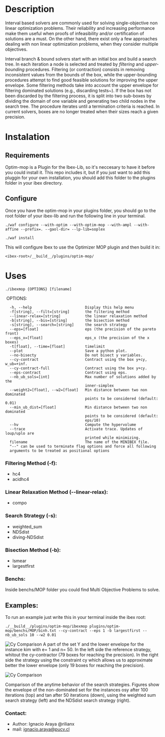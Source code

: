 # Description

Interval based solvers are commonly used for solving 
single-objective non linear optimization problems. 
Their reliability and increasing performance make them useful
when proofs of infeasibility and/or certification of solutions
are a must.
On the other hand, there exist only a few approaches dealing with
non linear optimization problems, when they consider multiple objectives.

Interval branch & bound solvers start with an initial box 
and build a search tree. 
In each iteration a node is selected and treated by *filtering* 
and *upper-bounding* procedures.
Filtering (or contraction) consists in removing inconsistent 
values from the bounds of the box, while the upper-bounding 
procedures attempt to find good 
feasible solutions for improving the upper envelope.
Some filtering methods take into account the upper 
envelope for filtering dominated solutions (e.g., discarding 
tests~).
If the box has not been discarded by the filtering process, 
it is split into two sub-boxes by dividing the domain of one 
variable and generating two child nodes in the search tree.
The procedure iterates until a termination criteria is reached.
In current solvers, boxes are no longer treated when their
sizes reach a given precision.

# Instalation

## Requirements

Optim-mop is a Plugin for the Ibex-Lib, so it's neccesary to have it before you could install it.
This repo includes it, but if you just want to add this pluggin for your own installation, you should add this folder to the plugins folder in your ibex directory.

## Configure

Once you have the optim-mop in your plugins folder, you should go to the root folder of your ibex-lib and run the following line in your terminal.

```
./waf configure --with-optim --with-optim-mop --with-ampl --with-affine --prefix=. --gaol-dir= --lp-lib=soplex
```
```
./waf install
```

This will configure Ibex to use the Optimizer MOP plugin and then build it in:
```
<ibex-root>/__build__/plugins/optim-mop/
```

# Uses
```
./ibexmop {OPTIONS} [filename]
```
  OPTIONS:

      -h, --help                        Display this help menu
      -f[string], --filt=[string]       the filtering method
      --linear-relax=[string]           the linear relaxation method
      -b[string], --bis=[string]        the bisection method
      -s[string], --search=[string]     the search strategy
      --eps=[float]                     eps (the precision of the pareto front)
      --eps_x=[float]                   eps_x (the precision of the x boxes)
      -t[float], --time=[float]         timelimit
      --plot                            Save a python plot.
      --no-bisecty                      Do not bisect y variables.
      --cy-contract                     Contract using the box y+cy, w_ub=+inf.
      --cy-contract-full                Contract using the box y+cy.
      --eps-contract                    Contract using eps.
      --nb_ub_sols=[int]                Max number of solutions added by the
                                        inner-simplex
      --weight2=[float], --w2=[float]   Min distance between two non dominated
                                        points to be considered (default: 0.01)
      --min_ub_dist=[float]             Min distance between two non dominated
                                        points to be considered (default:
                                        eps/10)
      --hv                              Compute the hypervolume
      --trace                           Activate trace. Updates of loup/uplo are
                                        printed while minimizing.
      filename                          The name of the MINIBEX file.
      "--" can be used to terminate flag options and force all following
      arguments to be treated as positional options

### Filtering Method (-f):
 + hc4
 + acidhc4
### Linear Relaxation Method (--linear-relax):
 + compo
### Search Strategy (-s):
 + weighted_sum
 + NDSdist
 + diving-NDSdist
### Bisection Method (-b):
 + lsmear
 + largestfirst

### Benchs:
Inside benchs/MOP folder you could find Multi Objective Problems to solve.

## Examples:

To run an example just write this in your terminal inside the ibex root:
```
./__build__/plugins/optim-mop/ibexmop plugins/optim-mop/benchs/MOP/binh.txt --cy-contract --eps 1 -b largestfirst --nb_ub_sols 10 --w2 0.01
```

![Cy Comparison](https://i.imgur.com/yLIxyUV.png)
A part of the set Y and the lower envelope for the instance kim with e= 1 and n= 50. In the left side the reference strategy, whitout the cy-contractor (79 boxes for reaching the precision). In the right side the strategy using the constraint cy which allows us to approximate better the lower envelope (only 19 boxes for reaching the precision).

![Cy Comparison](https://i.imgur.com/uyZq6gB.png)

Comparison of the anytime behavior of the search strategies.
Figures show the envelope of the non-dominated set for the instances osy after 100 iterations (top) and tan after 50 iterations (down), using the weighted sum search strategy (left) and the NDSdist search strategy (right).

### Contact:

+ Author: Ignacio Araya @rilianx
+ mail: ignacio.araya@pucv.cl
